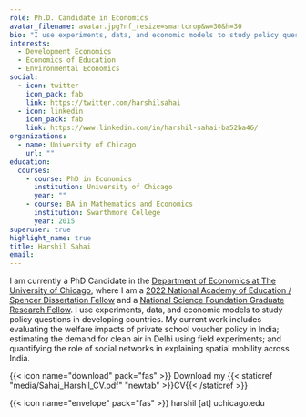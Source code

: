 ```yaml
---
role: Ph.D. Candidate in Economics
avatar_filename: avatar.jpg?nf_resize=smartcrop&w=30&h=30
bio: "I use experiments, data, and economic models to study policy questions in developing countries."
interests:
  - Development Economics
  - Economics of Education
  - Environmental Economics
social:
  - icon: twitter
    icon_pack: fab
    link: https://twitter.com/harshilsahai
  - icon: linkedin
    icon_pack: fab
    link: https://www.linkedin.com/in/harshil-sahai-ba52ba46/
organizations:
  - name: University of Chicago
    url: ""
education:
  courses:
    - course: PhD in Economics
      institution: University of Chicago
      year: ""
    - course: BA in Mathematics and Economics
      institution: Swarthmore College
      year: 2015
superuser: true
highlight_name: true
title: Harshil Sahai
email: 
---
```

I am currently a PhD Candidate in the [Department of Economics at The University of Chicago](https://economics.uchicago.edu), where I am a [2022 National Academy of Education / Spencer Dissertation Fellow](https://naeducation.org/2022-naed-spencer-dissertation-fellows/) and a [National Science Foundation Graduate Research Fellow](https://www.nsfgrfp.org). I use experiments, data, and economic models to study policy questions in developing countries. My current work includes evaluating the welfare impacts of private school voucher policy in India; estimating the demand for clean air in Delhi using field experiments; and quantifying the role of social networks in explaining spatial mobility across India.

{{< icon name="download" pack="fas" >}} Download my {{< staticref "media/Sahai_Harshil_CV.pdf" "newtab" >}}CV{{< /staticref >}}

{{< icon name="envelope" pack="fas" >}} harshil [at] uchicago.edu
